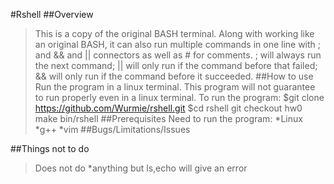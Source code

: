 #Rshell
##Overview
>This is a copy of the original BASH terminal. Along with working like an original BASH, it can also run multiple commands in one line with ; and && and || connectors as well as # for comments. ; will always run the next command; || will only run if the command before that failed; && will only run if the command before it succeeded.
##How to use
>Run the program in a linux terminal. This program will not guarantee to run properly even in a linux terminal.
>To run the program:
>$git clone https://github.com/Wurmie/rshell.git
>$cd rshell
>git checkout hw0
>make
>bin/rshell
##Prerequisites
>Need to run the program:
>	*Linux
>	*g++
>	*vim
##Bugs/Limitations/Issues
>
##Things not to do
>Does not do
>	*anything but ls,echo will give an error
